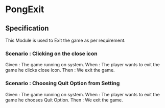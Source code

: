 # PongExit

## Specification

This Module is used to Exit the game as per requirement.

### Scenario : Clicking on the close icon

Given : The game running on system.
When : The player wants to exit the game he clicks close icon.
Then : We exit the game.

### Scenario : Choosing Quit Option from Setting

Given : The game running on system.
When : The player wants to exit the game he chooses Quit Option.
Then : We exit the game.
